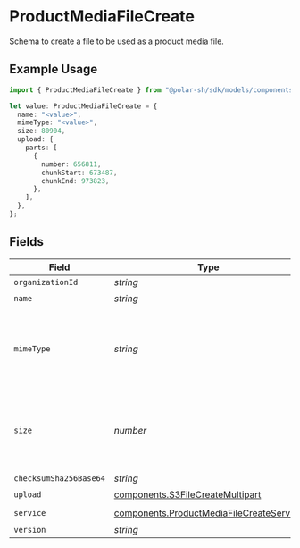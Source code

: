 # ProductMediaFileCreate

Schema to create a file to be used as a product media file.

## Example Usage

```typescript
import { ProductMediaFileCreate } from "@polar-sh/sdk/models/components";

let value: ProductMediaFileCreate = {
  name: "<value>",
  mimeType: "<value>",
  size: 80904,
  upload: {
    parts: [
      {
        number: 656811,
        chunkStart: 673487,
        chunkEnd: 973823,
      },
    ],
  },
};
```

## Fields

| Field                                                                                                | Type                                                                                                 | Required                                                                                             | Description                                                                                          |
| ---------------------------------------------------------------------------------------------------- | ---------------------------------------------------------------------------------------------------- | ---------------------------------------------------------------------------------------------------- | ---------------------------------------------------------------------------------------------------- |
| `organizationId`                                                                                     | *string*                                                                                             | :heavy_minus_sign:                                                                                   | N/A                                                                                                  |
| `name`                                                                                               | *string*                                                                                             | :heavy_check_mark:                                                                                   | N/A                                                                                                  |
| `mimeType`                                                                                           | *string*                                                                                             | :heavy_check_mark:                                                                                   | MIME type of the file. Only images are supported for this type of file.                              |
| `size`                                                                                               | *number*                                                                                             | :heavy_check_mark:                                                                                   | Size of the file. A maximum of 10 MB is allowed for this type of file.                               |
| `checksumSha256Base64`                                                                               | *string*                                                                                             | :heavy_minus_sign:                                                                                   | N/A                                                                                                  |
| `upload`                                                                                             | [components.S3FileCreateMultipart](../../models/components/s3filecreatemultipart.md)                 | :heavy_check_mark:                                                                                   | N/A                                                                                                  |
| `service`                                                                                            | [components.ProductMediaFileCreateService](../../models/components/productmediafilecreateservice.md) | :heavy_check_mark:                                                                                   | N/A                                                                                                  |
| `version`                                                                                            | *string*                                                                                             | :heavy_minus_sign:                                                                                   | N/A                                                                                                  |